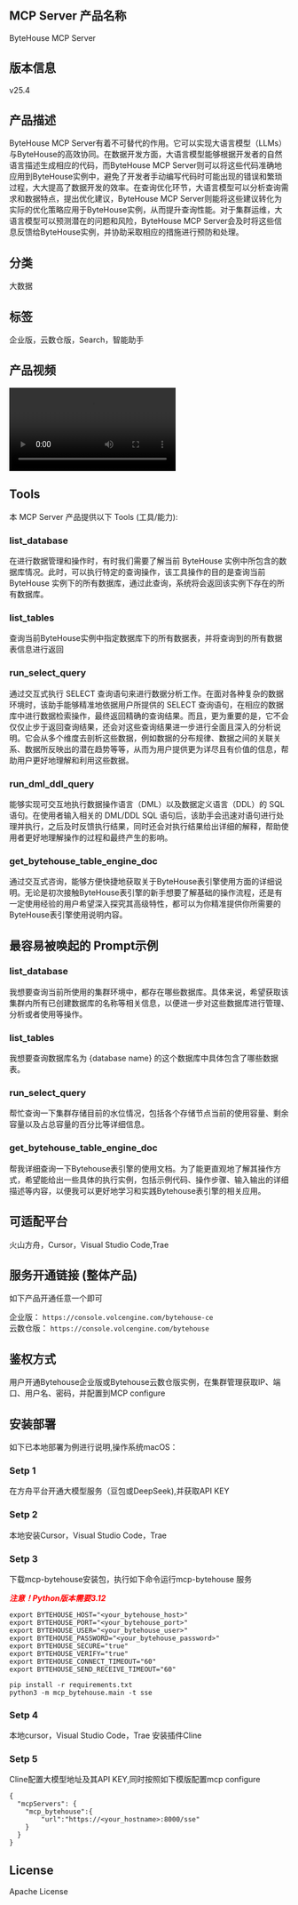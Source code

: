 ## MCP Server 产品名称
ByteHouse MCP Server
## 版本信息
v25.4
## 产品描述
ByteHouse MCP Server有着不可替代的作用。它可以实现大语言模型（LLMs）与ByteHouse的高效协同。在数据开发方面，大语言模型能够根据开发者的自然语言描述生成相应的代码，而ByteHouse MCP Server则可以将这些代码准确地应用到ByteHouse实例中，避免了开发者手动编写代码时可能出现的错误和繁琐过程，大大提高了数据开发的效率。在查询优化环节，大语言模型可以分析查询需求和数据特点，提出优化建议，ByteHouse MCP Server则能将这些建议转化为实际的优化策略应用于ByteHouse实例，从而提升查询性能。对于集群运维，大语言模型可以预测潜在的问题和风险，ByteHouse MCP Server会及时将这些信息反馈给ByteHouse实例，并协助采取相应的措施进行预防和处理。
## 分类
大数据
## 标签
企业版，云数仓版，Search，智能助手

## 产品视频
<video src="https://lf3-static.bytednsdoc.com/obj/eden-cn/lm_sth/ljhwZthlaukjlkulzlp/ark/mcpserverhub/readme_videos/bytehouse_mcp.mp4" controls>
</video>

## Tools
本 MCP Server 产品提供以下 Tools (工具/能力):
### list_database
在进行数据管理和操作时，有时我们需要了解当前 ByteHouse 实例中所包含的数据库情况。此时，可以执行特定的查询操作，该工具操作的目的是查询当前 ByteHouse 实例下的所有数据库，通过此查询，系统将会返回该实例下存在的所有数据库。
### list_tables
查询当前ByteHouse实例中指定数据库下的所有数据表，并将查询到的所有数据表信息进行返回
### run_select_query
通过交互式执行 SELECT 查询语句来进行数据分析工作。在面对各种复杂的数据环境时，该助手能够精准地依据用户所提供的 SELECT 查询语句，在相应的数据库中进行数据检索操作，最终返回精确的查询结果。而且，更为重要的是，它不会仅仅止步于返回查询结果，还会对这些查询结果进一步进行全面且深入的分析说明。它会从多个维度去剖析这些数据，例如数据的分布规律、数据之间的关联关系、数据所反映出的潜在趋势等等，从而为用户提供更为详尽且有价值的信息，帮助用户更好地理解和利用这些数据。 
### run_dml_ddl_query
能够实现可交互地执行数据操作语言（DML）以及数据定义语言（DDL）的 SQL 语句。在使用者输入相关的 DML/DDL SQL 语句后，该助手会迅速对语句进行处理并执行，之后及时反馈执行结果，同时还会对执行结果给出详细的解释，帮助使用者更好地理解操作的过程和最终产生的影响。  
### get_bytehouse_table_engine_doc
通过交互式咨询，能够方便快捷地获取关于ByteHouse表引擎使用方面的详细说明。无论是初次接触ByteHouse表引擎的新手想要了解基础的操作流程，还是有一定使用经验的用户希望深入探究其高级特性，都可以为你精准提供你所需要的ByteHouse表引擎使用说明内容。 
## 最容易被唤起的 Prompt示例
### list_database
我想要查询当前所使用的集群环境中，都存在哪些数据库。具体来说，希望获取该集群内所有已创建数据库的名称等相关信息，以便进一步对这些数据库进行管理、分析或者使用等操作。 
### list_tables
我想要查询数据库名为 {database name} 的这个数据库中具体包含了哪些数据表。 
### run_select_query
帮忙查询一下集群存储目前的水位情况，包括各个存储节点当前的使用容量、剩余容量以及占总容量的百分比等详细信息。 
### get_bytehouse_table_engine_doc
帮我详细查询一下Bytehouse表引擎的使用文档。为了能更直观地了解其操作方式，希望能给出一些具体的执行实例，包括示例代码、操作步骤、输入输出的详细描述等内容，以便我可以更好地学习和实践Bytehouse表引擎的相关应用。 
## 可适配平台  
火山方舟，Cursor，Visual Studio Code,Trae

## 服务开通链接 (整体产品)  
如下产品开通任意一个即可

企业版： `https://console.volcengine.com/bytehouse-ce`     
云数仓版： `https://console.volcengine.com/bytehouse`

## 鉴权方式  
用户开通Bytehouse企业版或Bytehouse云数仓版实例，在集群管理获取IP、端口、用户名、密码，并配置到MCP configure

## 安装部署  
如下已本地部署为例进行说明,操作系统macOS：

### Setp 1
在方舟平台开通大模型服务（豆包或DeepSeek),并获取API KEY

### Setp 2
本地安装Cursor，Visual Studio Code，Trae

### Setp 3
下载mcp-bytehouse安装包，执行如下命令运行mcp-bytehouse 服务 

<font color="red"> ***注意！Python版本需要3.12***</font>

```
export BYTEHOUSE_HOST="<your_bytehouse_host>"
export BYTEHOUSE_PORT="<your_bytehouse_port>"
export BYTEHOUSE_USER="<your_bytehouse_user>"
export BYTEHOUSE_PASSWORD="<your_bytehouse_password>"
export BYTEHOUSE_SECURE="true"
export BYTEHOUSE_VERIFY="true"
export BYTEHOUSE_CONNECT_TIMEOUT="60"
export BYTEHOUSE_SEND_RECEIVE_TIMEOUT="60"

pip install -r requirements.txt
python3 -m mcp_bytehouse.main -t sse
```
### Setp 4 
本地cursor，Visual Studio Code，Trae 安装插件Cline

### Setp 5
Cline配置大模型地址及其API KEY,同时按照如下模版配置mcp configure
```
{
  "mcpServers": {
    "mcp_bytehouse":{
        "url":"https://<your_hostname>:8000/sse"
    }
  }
}
```
## License
Apache License